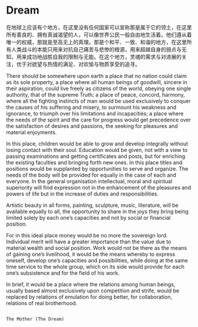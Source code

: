# Dream

在地球上应该有个地方，在这里没有任何国家可以宣称那是属于它的领土，在这里所有善良的、拥有真诚渴望的人，可以像世界公民一般自由地生活着。他们遵从着唯一的权威，那就是至高无上的真理。那是个和平、一致、和谐的地方，在这里所有人类战斗的本能只用来对抗自己痛苦与悲惨的根源，用来超越自身的弱点与无知，用来成功地战胜自我的限制与无能。在这个地方，灵魂的需求与对进展的关注，优于对欲望与热情的满足、对欢愉与物质享受的追寻。

There should be somewhere upon earth a place that no nation could claim as its sole property, a place where all human beings of goodwill, sincere in their aspiration, could live freely as citizens of the world, obeying one single authority, that of the supreme Truth; a place of peace, concord, harmony, where all the fighting instincts of man would be used exclusively to conquer the causes of his suffering and misery, to surmount his weakness and ignorance, to triumph over his limitations and incapacities; a place where the needs of the spirit and the care for progress would get precedence over the satisfaction of desires and passions, the seeking for pleasures and material enjoyments.

In this place, children would be able to grow and develop integrally without losing contact with their soul. Education would be given, not with a view to passing examinations and getting certificates and posts, but for enriching the existing faculties and bringing forth new ones. In this place titles and positions would be supplanted by opportunities to serve and organize. The needs of the body will be provided for equally in the case of each and everyone. In the general organisation intellectual, moral and spiritual superiority will find expression not in the enhancement of the pleasures and powers of life but in the increase of duties and responsibilities.

Artistic beauty in all forms, painting, sculpture, music, literature, will be available equally to all, the opportunity to share in the joys they bring being limited solely by each one’s capacities and not by social or financial position.

For in this ideal place money would be no more the sovereign lord. Individual merit will have a greater importance than the value due to material wealth and social position. Work would not be there as the means of gaining one’s livelihood, it would be the means whereby to express oneself, develop one’s capacities and possibilities, while doing at the same time service to the whole group, which on its side would provide for each one’s subsistence and for the field of his work.

In brief, it would be a place where the relations among human beings, usually based almost exclusively upon competition and strife, would be replaced by relations of emulation for doing better, for collaboration, relations of real brotherhood.

                                                                                                              The Mother (The Dream)
                                                                                                  

